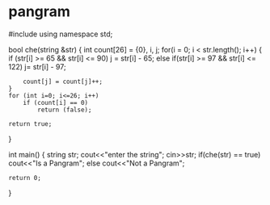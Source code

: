 # pangram
#include<iostream>
using namespace std;

bool che(string &str)
{
    int count[26] = {0}, i, j;
    for(i = 0; i < str.length(); i++)
    {
        if (str[i] >= 65 && str[i] <= 90)
            j = str[i] - 65;
        else if(str[i] >= 97 && str[i] <= 122)
            j= str[i] - 97;

        count[j] = count[j]++;
    }
    for (int i=0; i<=26; i++)
        if (count[i] == 0)
            return (false);

    return true;
}

int main()
{
    string str;
    cout<<"enter the string";
    cin>>str;
    if(che(str) == true)
            cout<<"Is a Pangram";
        else
            cout<<"Not a Pangram";

    return 0;
}

